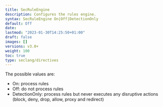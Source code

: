 ```yaml
---
title: SecRuleEngine
description: Configures the rules engine.
syntax: SecRuleEngine On|Off|DetectionOnly
default: Off
date: 
lastmod: "2023-01-30T14:25:50+01:00"
draft: false
images: []
versions: v3.0+
weight: 100
toc: true
type: seclang/directives
---
```


The possible values are:
- On: process rules
- Off: do not process rules
- DetectionOnly: process rules but never executes any disruptive actions
(block, deny, drop, allow, proxy and redirect)

